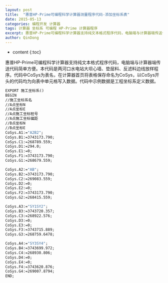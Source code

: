 ```yaml
---
layout: post
title:  "惠普HP-Prime可编程科学计算器测量程序代码-添加坐标系表"
date: 2015-05-13
categories: 编程开发 计算器
tags: 计算器 坐标系 可编程 HP-Prime 计算器程序
excerpt: 惠普HP-Prime可编程科学计算器支持纯文本格式程序代码，电脑端与计算器端传送代码简单方便。本代码是两河口水电站大坝心墙、垫层料、反滤料边线放样程序。
author: QinDong
---
```

* content
{:toc}

惠普HP-Prime可编程科学计算器支持纯文本格式程序代码，电脑端与计算器端传送代码简单方便。本代码是两河口水电站大坝心墙、垫层料、反滤料边线放样程序。代码中CoSys为表名，在计算器首页将表格保存命名为CoSys，以CoSys开头的代码均为向表中单元格写入数据。代码中示例数据是工程坐标系定义数据。

```vb
EXPORT 施工坐标系()
BEGIN
//施工坐标系名
//A点坐标N
//A点坐标E
//A点施工坐标桩号
//A点施工坐标偏距
//B点坐标N
//B点坐标E
CoSys.A1:="A2B2";
CoSys.B1:=3743173.790;
CoSys.C1:=268789.559;
CoSys.D1:=294.0;
CoSys.E1:=0;
CoSys.F1:=3743173.790;
CoSys.G1:=268679.559;

CoSys.A2:="AB";
CoSys.B2:=3743173.790;
CoSys.C2:=269083.559;
CoSys.D2:=0;
CoSys.E2:=0;
CoSys.F2:=3743173.790;
CoSys.G2:=268415.559;

CoSys.A3:="SY1SY2";
CoSys.B3:=3743720.357;
CoSys.C3:=268922.576;
CoSys.D3:=0;
CoSys.E3:=0;
CoSys.F3:=3743715.889;
CoSys.G3:=268759.6478;

CoSys.A4:="SY3SY4";
CoSys.B4:=3743699.972;
CoSys.C4:=268930.806;
CoSys.D4:=0;
CoSys.E4:=0;
CoSys.F4:=3743620.876;
CoSys.G4:=269007.8794;
END;
```
